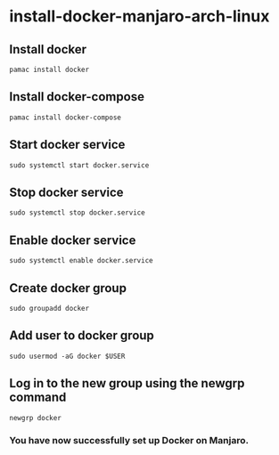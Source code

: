 # install-docker-manjaro-arch-linux

## Install docker
```
pamac install docker
```

## Install docker-compose
```
pamac install docker-compose
```

## Start docker service
```
sudo systemctl start docker.service
```

## Stop docker service
```
sudo systemctl stop docker.service
```

## Enable docker service
```
sudo systemctl enable docker.service
```

## Create docker group
```
sudo groupadd docker
```

## Add user to docker group
```
sudo usermod -aG docker $USER
```

## Log in to the new group using the newgrp command
```
newgrp docker
```

### You have now successfully set up Docker on Manjaro.
